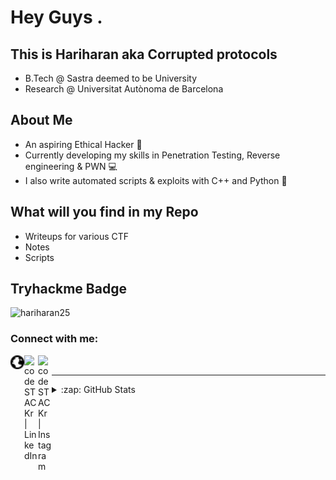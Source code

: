 # Hey Guys .  
## This is Hariharan aka Corrupted protocols 

- B.Tech @ Sastra deemed to be University 
- Research @ Universitat Autònoma de Barcelona

## About Me

- An aspiring Ethical Hacker 👤 
- Currently developing my skills in Penetration Testing, Reverse engineering & PWN 💻 
- I also write automated scripts & exploits with C++ and Python 📜   

## What will you find in my Repo 

- Writeups for various CTF
- Notes 
- Scripts 

## Tryhackme Badge

![hariharan25](https://user-images.githubusercontent.com/70131865/115285725-d4481b00-a16b-11eb-964d-0a5d1e3f2f59.png) 

### Connect with me:

[<img align="left" alt="codeSTACKr.com" width="22px" src="https://raw.githubusercontent.com/iconic/open-iconic/master/svg/globe.svg" />][Youtube]
[<img align="left" alt="codeSTACKr | LinkedIn" width="22px" src="https://cdn.jsdelivr.net/npm/simple-icons@v3/icons/linkedin.svg" />][linkedin]
[<img align="left" alt="codeSTACKr | Instagram" width="22px" src="https://cdn.jsdelivr.net/npm/simple-icons@v3/icons/instagram.svg" />][instagram]

<br />


---

<details>
  <summary>:zap: GitHub Stats</summary>

  <img align="left" alt="codeSTACKr's GitHub Stats" src="https://github-readme-stats.codestackr.vercel.app/api?username=exthari&show_icons=true&hide_border=true&count_private=true" />

</details>

[Youtube]: https://www.youtube.com/channel/UCptIRY5c_Yi5SvrNmCxScVA/featured
[linkedin]: https://www.linkedin.com/in/hariharan-sundar
[instagram]: https://www.instagram.com/ext__hari__25/


